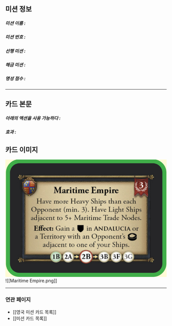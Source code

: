 ## 미션 정보
##### 미션 이름 : 
##### 미션 번호 : 
##### 선행 미션 : 
##### 해금 미션 : 
##### 명성 점수 :
---
## 카드 본문
##### 아래의 액션을 사용 가능하다 : 
##### *효과*  : 

## 카드 이미지
<img src="\Assets\Maritime Empire.png"/>
![[Maritime Empire.png]]

--- 

### 연관 페이지
- [[영국 미션 카드 목록]]
- [[미션 카드 목록]]

